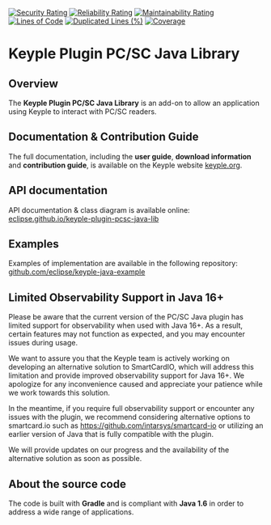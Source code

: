 [![Security Rating](https://sonarcloud.io/api/project_badges/measure?project=eclipse_keyple-plugin-pcsc-java-lib&metric=security_rating)](https://sonarcloud.io/summary/new_code?id=eclipse_keyple-plugin-pcsc-java-lib)
[![Reliability Rating](https://sonarcloud.io/api/project_badges/measure?project=eclipse_keyple-plugin-pcsc-java-lib&metric=reliability_rating)](https://sonarcloud.io/summary/new_code?id=eclipse_keyple-plugin-pcsc-java-lib)
[![Maintainability Rating](https://sonarcloud.io/api/project_badges/measure?project=eclipse_keyple-plugin-pcsc-java-lib&metric=sqale_rating)](https://sonarcloud.io/summary/new_code?id=eclipse_keyple-plugin-pcsc-java-lib)
[![Lines of Code](https://sonarcloud.io/api/project_badges/measure?project=eclipse_keyple-plugin-pcsc-java-lib&metric=ncloc)](https://sonarcloud.io/summary/new_code?id=eclipse_keyple-plugin-pcsc-java-lib)
[![Duplicated Lines (%)](https://sonarcloud.io/api/project_badges/measure?project=eclipse_keyple-plugin-pcsc-java-lib&metric=duplicated_lines_density)](https://sonarcloud.io/summary/new_code?id=eclipse_keyple-plugin-pcsc-java-lib)
[![Coverage](https://sonarcloud.io/api/project_badges/measure?project=eclipse_keyple-plugin-pcsc-java-lib&metric=coverage)](https://sonarcloud.io/summary/new_code?id=eclipse_keyple-plugin-pcsc-java-lib)

# Keyple Plugin PC/SC Java Library

## Overview

The **Keyple Plugin PC/SC Java Library** is an add-on to allow an application using Keyple to interact with PC/SC 
readers.

## Documentation & Contribution Guide

The full documentation, including the **user guide**, **download information** and **contribution guide**, is available 
on the Keyple website [keyple.org](https://keyple.org).

## API documentation

API documentation & class diagram is available online: 
[eclipse.github.io/keyple-plugin-pcsc-java-lib](https://eclipse.github.io/keyple-plugin-pcsc-java-lib)

## Examples

Examples of implementation are available in the following repository: 
[github.com/eclipse/keyple-java-example](https://github.com/eclipse/keyple-java-example)

##  Limited Observability Support in Java 16+
Please be aware that the current version of the PC/SC Java plugin has limited support for observability when used with 
Java 16+. 
As a result, certain features may not function as expected, and you may encounter issues during usage.

We want to assure you that the Keyple team is actively working on developing an alternative solution to SmartCardIO, 
which will address this limitation and provide improved observability support for Java 16+. 
We apologize for any inconvenience caused and appreciate your patience while we work towards this solution.

In the meantime, if you require full observability support or encounter any issues with the plugin, we recommend 
considering alternative options to smartcard.io such as https://github.com/intarsys/smartcard-io or utilizing an earlier 
version of Java that is fully compatible with the plugin.

We will provide updates on our progress and the availability of the alternative solution as soon as possible.

## About the source code

The code is built with **Gradle** and is compliant with **Java 1.6** in order to address a wide range of applications.
